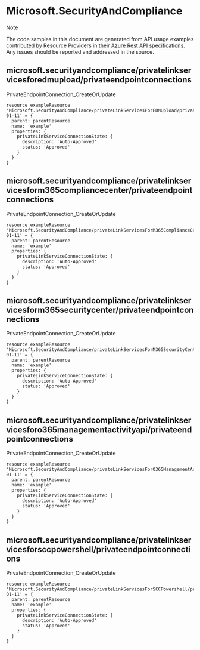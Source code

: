 # Microsoft.SecurityAndCompliance
  
> [!NOTE]
> The code samples in this document are generated from API usage examples contributed by Resource Providers in their [Azure Rest API specifications](https://github.com/Azure/azure-rest-api-specs). Any issues should be reported and addressed in the source.


## microsoft.securityandcompliance/privatelinkservicesforedmupload/privateendpointconnections

PrivateEndpointConnection_CreateOrUpdate
```bicep
resource exampleResource 'Microsoft.SecurityAndCompliance/privateLinkServicesForEDMUpload/privateEndpointConnections@2021-01-11' = {
  parent: parentResource 
  name: 'example'
  properties: {
    privateLinkServiceConnectionState: {
      description: 'Auto-Approved'
      status: 'Approved'
    }
  }
}
```

## microsoft.securityandcompliance/privatelinkservicesform365compliancecenter/privateendpointconnections

PrivateEndpointConnection_CreateOrUpdate
```bicep
resource exampleResource 'Microsoft.SecurityAndCompliance/privateLinkServicesForM365ComplianceCenter/privateEndpointConnections@2021-01-11' = {
  parent: parentResource 
  name: 'example'
  properties: {
    privateLinkServiceConnectionState: {
      description: 'Auto-Approved'
      status: 'Approved'
    }
  }
}
```

## microsoft.securityandcompliance/privatelinkservicesform365securitycenter/privateendpointconnections

PrivateEndpointConnection_CreateOrUpdate
```bicep
resource exampleResource 'Microsoft.SecurityAndCompliance/privateLinkServicesForM365SecurityCenter/privateEndpointConnections@2021-01-11' = {
  parent: parentResource 
  name: 'example'
  properties: {
    privateLinkServiceConnectionState: {
      description: 'Auto-Approved'
      status: 'Approved'
    }
  }
}
```

## microsoft.securityandcompliance/privatelinkservicesforo365managementactivityapi/privateendpointconnections

PrivateEndpointConnection_CreateOrUpdate
```bicep
resource exampleResource 'Microsoft.SecurityAndCompliance/privateLinkServicesForO365ManagementActivityAPI/privateEndpointConnections@2021-01-11' = {
  parent: parentResource 
  name: 'example'
  properties: {
    privateLinkServiceConnectionState: {
      description: 'Auto-Approved'
      status: 'Approved'
    }
  }
}
```

## microsoft.securityandcompliance/privatelinkservicesforsccpowershell/privateendpointconnections

PrivateEndpointConnection_CreateOrUpdate
```bicep
resource exampleResource 'Microsoft.SecurityAndCompliance/privateLinkServicesForSCCPowershell/privateEndpointConnections@2021-01-11' = {
  parent: parentResource 
  name: 'example'
  properties: {
    privateLinkServiceConnectionState: {
      description: 'Auto-Approved'
      status: 'Approved'
    }
  }
}
```
